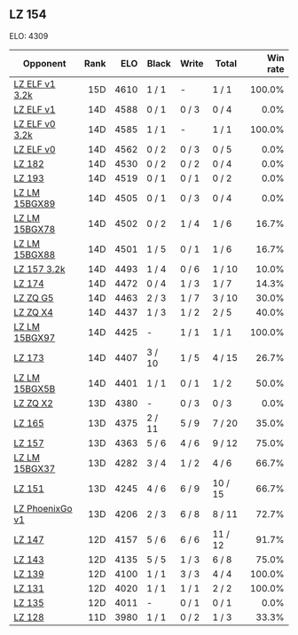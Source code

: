 ## LZ 154 ##

ELO: 4309

Opponent | Rank | ELO | Black | Write | Total | Win rate
---------|-----:|----:|-------|-------|-------|-------:
[LZ ELF v1 3.2k](LZ%20ELF%20v1%203.2k.md) | 15D | 4610 | 1 / 1 | - | 1 / 1 | 100.0%
[LZ ELF v1](LZ%20ELF%20v1.md) | 14D | 4588 | 0 / 1 | 0 / 3 | 0 / 4 | 0.0%
[LZ ELF v0 3.2k](LZ%20ELF%20v0%203.2k.md) | 14D | 4585 | 1 / 1 | - | 1 / 1 | 100.0%
[LZ ELF v0](LZ%20ELF%20v0.md) | 14D | 4562 | 0 / 2 | 0 / 3 | 0 / 5 | 0.0%
[LZ 182](LZ%20182.md) | 14D | 4530 | 0 / 2 | 0 / 2 | 0 / 4 | 0.0%
[LZ 193](LZ%20193.md) | 14D | 4519 | 0 / 1 | 0 / 1 | 0 / 2 | 0.0%
[LZ LM 15BGX89](LZ%20LM%2015BGX89.md) | 14D | 4505 | 0 / 1 | 0 / 3 | 0 / 4 | 0.0%
[LZ LM 15BGX78](LZ%20LM%2015BGX78.md) | 14D | 4502 | 0 / 2 | 1 / 4 | 1 / 6 | 16.7%
[LZ LM 15BGX88](LZ%20LM%2015BGX88.md) | 14D | 4501 | 1 / 5 | 0 / 1 | 1 / 6 | 16.7%
[LZ 157 3.2k](LZ%20157%203.2k.md) | 14D | 4493 | 1 / 4 | 0 / 6 | 1 / 10 | 10.0%
[LZ 174](LZ%20174.md) | 14D | 4472 | 0 / 4 | 1 / 3 | 1 / 7 | 14.3%
[LZ ZQ G5](LZ%20ZQ%20G5.md) | 14D | 4463 | 2 / 3 | 1 / 7 | 3 / 10 | 30.0%
[LZ ZQ X4](LZ%20ZQ%20X4.md) | 14D | 4437 | 1 / 3 | 1 / 2 | 2 / 5 | 40.0%
[LZ LM 15BGX97](LZ%20LM%2015BGX97.md) | 14D | 4425 | - | 1 / 1 | 1 / 1 | 100.0%
[LZ 173](LZ%20173.md) | 14D | 4407 | 3 / 10 | 1 / 5 | 4 / 15 | 26.7%
[LZ LM 15BGX5B](LZ%20LM%2015BGX5B.md) | 14D | 4401 | 1 / 1 | 0 / 1 | 1 / 2 | 50.0%
[LZ ZQ X2](LZ%20ZQ%20X2.md) | 13D | 4380 | - | 0 / 3 | 0 / 3 | 0.0%
[LZ 165](LZ%20165.md) | 13D | 4375 | 2 / 11 | 5 / 9 | 7 / 20 | 35.0%
[LZ 157](LZ%20157.md) | 13D | 4363 | 5 / 6 | 4 / 6 | 9 / 12 | 75.0%
[LZ LM 15BGX37](LZ%20LM%2015BGX37.md) | 13D | 4282 | 3 / 4 | 1 / 2 | 4 / 6 | 66.7%
[LZ 151](LZ%20151.md) | 13D | 4245 | 4 / 6 | 6 / 9 | 10 / 15 | 66.7%
[LZ PhoenixGo v1](LZ%20PhoenixGo%20v1.md) | 13D | 4206 | 2 / 3 | 6 / 8 | 8 / 11 | 72.7%
[LZ 147](LZ%20147.md) | 12D | 4157 | 5 / 6 | 6 / 6 | 11 / 12 | 91.7%
[LZ 143](LZ%20143.md) | 12D | 4135 | 5 / 5 | 1 / 3 | 6 / 8 | 75.0%
[LZ 139](LZ%20139.md) | 12D | 4100 | 1 / 1 | 3 / 3 | 4 / 4 | 100.0%
[LZ 131](LZ%20131.md) | 12D | 4020 | 1 / 1 | 1 / 1 | 2 / 2 | 100.0%
[LZ 135](LZ%20135.md) | 12D | 4011 | - | 0 / 1 | 0 / 1 | 0.0%
[LZ 128](LZ%20128.md) | 11D | 3980 | 1 / 1 | 0 / 2 | 1 / 3 | 33.3%
